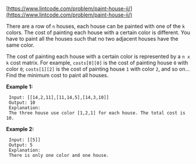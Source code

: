 [https://www.lintcode.com/problem/paint-house-ii/](https://www.lintcode.com/problem/paint-house-ii/)

There are a row of `n` houses, each house can be painted with one of the `k` colors. The cost of painting each house with a certain color is different. You have to paint all the houses such that no two adjacent houses have the same color.

The cost of painting each house with a certain color is represented by a `n x k` cost matrix. For example, `costs[0][0]` is the cost of painting house `0` with color `0`; `costs[1][2]` is the cost of painting house `1` with color `2`, and so on... Find the minimum cost to paint all houses.

**Example 1:**
```
 Input: [[14,2,11],[11,14,5],[14,3,10]]
 Output: 10
 Explanation:
 The three house use color [1,2,1] for each house. The total cost is 10.
```

**Example 2:**
```
 Input: [[5]]
 Output: 5
 Explanation:
 There is only one color and one house.
```
